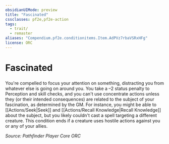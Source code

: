 ```yaml
---
obsidianUIMode: preview
title: "Fascinated"
cssclasses: pf2e,pf2e-action
tags:
  - trait/
  - remaster
aliases: "Compendium.pf2e.conditionitems.Item.AdPVz7rbaVSRxHFg"
license: ORC
---
```

# Fascinated

### 






You're compelled to focus your attention on something, distracting you from whatever else is going on around you. You take a –2 status penalty to Perception and skill checks, and you can't use concentrate actions unless they (or their intended consequences) are related to the subject of your fascination, as determined by the GM. For instance, you might be able to [[Actions/Seek|Seek]] and [[Actions/Recall Knowledge|Recall Knowledge]] about the subject, but you likely couldn't cast a spell targeting a different creature. This condition ends if a creature uses hostile actions against you or any of your allies.

*Source: Pathfinder Player Core*
*ORC*
